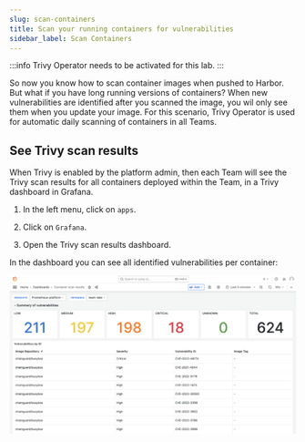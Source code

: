 ```yaml
---
slug: scan-containers
title: Scan your running containers for vulnerabilities
sidebar_label: Scan Containers
---
```


:::info
Trivy Operator needs to be activated for this lab.
:::

So now you know how to scan container images when pushed to Harbor. But what if you have long running versions of containers? When new vulnerabilities are identified after you scanned the image, you wil only see them when you update your image. For this scenario, Trivy Operator is used for automatic daily scanning of containers in all Teams.

## See Trivy scan results

When Trivy is enabled by the platform admin, then each Team will see the Trivy scan results for all containers deployed within the Team, in a Trivy dashboard in Grafana.

1. In the left menu, click on `apps`.

2. Click on `Grafana`.

3. Open the Trivy scan results dashboard.

In the dashboard you can see all identified vulnerabilities per container:

![kubecfg](../../img/trivy-dashboard.png)
